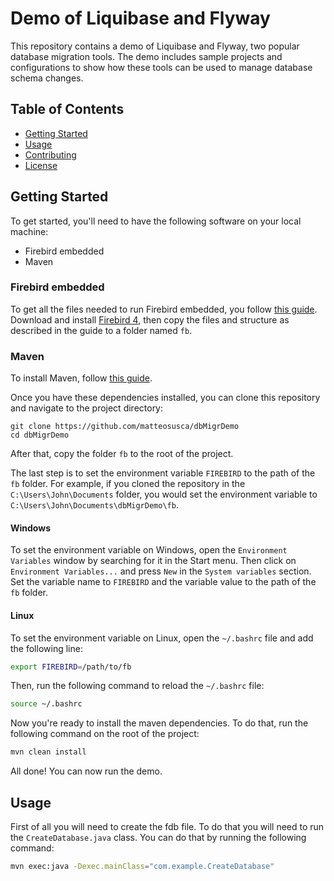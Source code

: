 # Demo of Liquibase and Flyway

This repository contains a demo of Liquibase and Flyway, two popular database migration tools. The demo includes sample projects and configurations to show how these tools can be used to manage database schema changes.

## Table of Contents

- [Getting Started](#getting-started)
- [Usage](#usage)
- [Contributing](#contributing)
- [License](#license)

## Getting Started

To get started, you'll need to have the following software on your local machine:

- Firebird embedded
- Maven

### Firebird embedded

To get all the files needed to run Firebird embedded, you follow [this guide](https://ib-aid.com/download/docs/fb4migrationguide.html#_installing_embedded). Download and install [Firebird 4](https://firebirdsql.org/en/firebird-4-0/), then copy the files and structure as described in the guide to a folder named `fb`.

### Maven
To install Maven, follow [this guide](https://maven.apache.org/install.html).


Once you have these dependencies installed, you can clone this repository and navigate to the project directory:

```
git clone https://github.com/matteosusca/dbMigrDemo
cd dbMigrDemo
```

After that, copy the folder `fb` to the root of the project.

The last step is to set the environment variable `FIREBIRD` to the path of the `fb` folder. For example, if you cloned the repository in the `C:\Users\John\Documents` folder, you would set the environment variable to `C:\Users\John\Documents\dbMigrDemo\fb`.

#### Windows

To set the environment variable on Windows, open the `Environment Variables` window by searching for it in the Start menu. Then click on `Environment Variables...` and press `New` in the `System variables` section. Set the variable name to `FIREBIRD` and the variable value to the path of the `fb` folder.

#### Linux

To set the environment variable on Linux, open the `~/.bashrc` file and add the following line:

```bash
export FIREBIRD=/path/to/fb
```

Then, run the following command to reload the `~/.bashrc` file:

```bash
source ~/.bashrc
```

Now you're ready to install the maven dependencies.
To do that, run the following command on the root of the project:

```bash
mvn clean install
```

All done! You can now run the demo.

## Usage

First of all you will need to create the fdb file. To do that you will need to run the `CreateDatabase.java` class. You can do that by running the following command:

```bash
mvn exec:java -Dexec.mainClass="com.example.CreateDatabase"
```